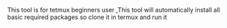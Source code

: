 This tool is for tetmux beginners user ,This tool will automatically install all basic required packages so clone it in termux and run it
